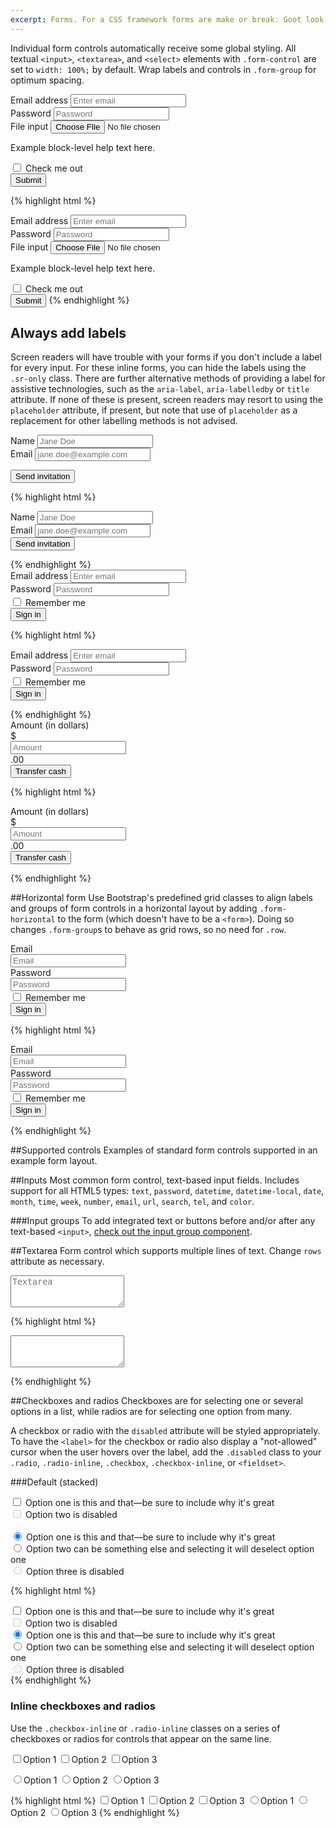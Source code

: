 ```yaml
---
excerpt: Forms. For a CSS framework forms are make or break. Goot look good, gotta work.
---
```


Individual form controls automatically receive some global styling. All textual <code>&lt;input&gt;</code>, <code>&lt;textarea&gt;</code>, and <code>&lt;select&gt;</code> elements with <code>.form-control</code> are set to <code>width: 100%;</code> by default. Wrap labels and controls in <code>.form-group</code> for optimum spacing.

<form>
<div class="form-group">
<label for="exampleInputEmail1">Email address</label>
<input type="email" class="form-control" id="exampleInputEmail1" placeholder="Enter email">

<div class="form-group">
<label for="exampleInputPassword1">Password</label>
<input type="password" class="form-control" id="exampleInputPassword1" placeholder="Password">
</div>

<div class="form-group">
<label for="exampleInputFile">File input</label>
<input type="file" id="exampleInputFile">
<p class="help-block">Example block-level help text here.</p>
</div>

<div class="checkbox">
<label>
<input type="checkbox"> Check me out
</label>
</div>
<button type="submit" class="btn btn-default">Submit</button>
</form>

{% highlight html %}
<form>
<div class="form-group">
<label for="exampleInputEmail1">Email address</label>
<input type="email" class="form-control" id="exampleInputEmail1" placeholder="Enter email">

<div class="form-group">
<label for="exampleInputPassword1">Password</label>
<input type="password" class="form-control" id="exampleInputPassword1" placeholder="Password">
</div>

<div class="form-group">
<label for="exampleInputFile">File input</label>
<input type="file" id="exampleInputFile">
<p class="help-block">Example block-level help text here.</p>
</div>

<div class="checkbox">
<label>
<input type="checkbox"> Check me out
</label>
</div>
<button type="submit" class="btn btn-default">Submit</button>
</form>
{% endhighlight %}


## Always add labels

Screen readers will have trouble with your forms if you don't include a label for every input. For these inline forms, you can hide the labels using the <code>.sr-only</code> class. There are further alternative methods of providing a label for assistive technologies, such as the <code>aria-label</code>, <code>aria-labelledby</code> or <code>title</code> attribute. If none of these is present, screen readers may resort to using the <code>placeholder</code> attribute, if present, but note that use of <code>placeholder</code> as a replacement for other labelling methods is not advised.


<form class="form-inline">
<div class="form-group">
<label for="exampleInputName2">Name</label>
<input type="text" class="form-control" id="exampleInputName2" placeholder="Jane Doe">

<div class="form-group">
<label for="exampleInputEmail2">Email</label>
<input type="email" class="form-control" id="exampleInputEmail2" placeholder="jane.doe@example.com">
</div>

<button type="submit" class="btn btn-default">Send invitation</button>
</form>


{% highlight html %}
<form class="form-inline">
<div class="form-group">
<label for="exampleInputName2">Name</label>
<input type="text" class="form-control" id="exampleInputName2" placeholder="Jane Doe">
</div>
<div class="form-group">
<label for="exampleInputEmail2">Email</label>
<input type="email" class="form-control" id="exampleInputEmail2" placeholder="jane.doe@example.com">
</div>
<button type="submit" class="btn btn-default">Send invitation</button>
</form>
{% endhighlight %}


<form class="form-inline">
<div class="form-group">
<label class="sr-only" for="exampleInputEmail3">Email address</label>
<input type="email" class="form-control" id="exampleInputEmail3" placeholder="Enter email">

<div class="form-group">
<label class="sr-only" for="exampleInputPassword3">Password</label>
<input type="password" class="form-control" id="exampleInputPassword3" placeholder="Password">
</div>
<div class="checkbox">
<label>
<input type="checkbox"> Remember me
</label>
</div>
<button type="submit" class="btn btn-default">Sign in</button>
</form>

{% highlight html %}
<form class="form-inline">
<div class="form-group">
<label class="sr-only" for="exampleInputEmail3">Email address</label>
<input type="email" class="form-control" id="exampleInputEmail3" placeholder="Enter email">
</div>
<div class="form-group">
<label class="sr-only" for="exampleInputPassword3">Password</label>
<input type="password" class="form-control" id="exampleInputPassword3" placeholder="Password">
</div>
<div class="checkbox">
<label>
<input type="checkbox"> Remember me
</label>
</div>
<button type="submit" class="btn btn-default">Sign in</button>
</form>
{% endhighlight %}


<form class="form-inline">
<div class="form-group">
<label class="sr-only" for="exampleInputAmount">Amount (in dollars)</label>
<div class="input-group">
<div class="input-group-addon">$</div>
<input type="text" class="form-control" id="exampleInputAmount" placeholder="Amount">
<div class="input-group-addon">.00</div>
</div>
</div>
<button type="submit" class="btn btn-primary">Transfer cash</button>
</form>

{% highlight html %}
<form class="form-inline">
<div class="form-group">
<label class="sr-only" for="exampleInputAmount">Amount (in dollars)</label>
<div class="input-group">
<div class="input-group-addon">$</div>
<input type="text" class="form-control" id="exampleInputAmount" placeholder="Amount">
<div class="input-group-addon">.00</div>
</div>
</div>
<button type="submit" class="btn btn-primary">Transfer cash</button>
</form>
{% endhighlight %}

##Horizontal form
Use Bootstrap's predefined grid classes to align labels and groups of form controls in a horizontal layout by adding <code>.form-horizontal</code> to the form (which doesn't have to be a <code>&lt;form&gt;</code>). Doing so changes <code>.form-group</code>s to behave as grid rows, so no need for <code>.row</code>.

<form class="form-horizontal">
<div class="form-group">
<label for="inputEmail3" class="col-sm-2 control-label">Email</label>
<div class="col-sm-10">
<input type="email" class="form-control" id="inputEmail3" placeholder="Email">
</div>
</div>
<div class="form-group">
<label for="inputPassword3" class="col-sm-2 control-label">Password</label>
<div class="col-sm-10">
<input type="password" class="form-control" id="inputPassword3" placeholder="Password">
</div>
</div>
<div class="form-group">
<div class="col-sm-offset-2 col-sm-10">
<div class="checkbox">
<label>
<input type="checkbox"> Remember me
</label>
</div>
</div>
</div>
<div class="form-group">
<div class="col-sm-offset-2 col-sm-10">
<button type="submit" class="btn btn-default">Sign in</button>
</div>
</div>
</form>

{% highlight html %}
<form class="form-horizontal">
<div class="form-group">
<label for="inputEmail3" class="col-sm-2 control-label">Email</label>
<div class="col-sm-10">
<input type="email" class="form-control" id="inputEmail3" placeholder="Email">
</div>
</div>
<div class="form-group">
<label for="inputPassword3" class="col-sm-2 control-label">Password</label>
<div class="col-sm-10">
<input type="password" class="form-control" id="inputPassword3" placeholder="Password">
</div>
</div>
<div class="form-group">
<div class="col-sm-offset-2 col-sm-10">
<div class="checkbox">
<label>
<input type="checkbox"> Remember me
</label>
</div>
</div>
</div>
<div class="form-group">
<div class="col-sm-offset-2 col-sm-10">
<button type="submit" class="btn btn-default">Sign in</button>
</div>
</div>
</form>
{% endhighlight %}


##Supported controls
Examples of standard form controls supported in an example form layout.

##Inputs
Most common form control, text-based input fields. Includes support for all HTML5 types: <code>text</code>, <code>password</code>, <code>datetime</code>, <code>datetime-local</code>, <code>date</code>, <code>month</code>, <code>time</code>, <code>week</code>, <code>number</code>, <code>email</code>, <code>url</code>, <code>search</code>, <code>tel</code>, and <code>color</code>.


###Input groups
To add integrated text or buttons before and/or after any text-based <code>&lt;input&gt;</code>, <a href="../components/#input-groups">check out the input group component</a>.

##Textarea
Form control which supports multiple lines of text. Change <code>rows</code> attribute as necessary.

<form>
<textarea class="form-control" rows="3" placeholder="Textarea"></textarea>
</form>

{% highlight html %}
<textarea class="form-control" rows="3"></textarea>
{% endhighlight %}

##Checkboxes and radios
Checkboxes are for selecting one or several options in a list, while radios are for selecting one option from many.

A checkbox or radio with the <code>disabled</code> attribute will be styled appropriately. To have the <code>&lt;label&gt;</code> for the checkbox or radio also display a "not-allowed" cursor when the user hovers over the label, add the <code>.disabled</code> class to your <code>.radio</code>, <code>.radio-inline</code>, <code>.checkbox</code>, <code>.checkbox-inline</code>, or <code>&lt;fieldset&gt;</code>.

###Default (stacked)

<form>
<div class="checkbox">
<label>
<input type="checkbox" value="">
Option one is this and that&mdash;be sure to include why it's great
</label>
</div>
<div class="checkbox disabled">
<label>
<input type="checkbox" value="" disabled>
Option two is disabled
</label>
</div>
<br>
<div class="radio">
<label>
<input type="radio" name="optionsRadios" id="optionsRadios1" value="option1" checked>
Option one is this and that&mdash;be sure to include why it's great
</label>
</div>
<div class="radio">
<label>
<input type="radio" name="optionsRadios" id="optionsRadios2" value="option2">
Option two can be something else and selecting it will deselect option one
</label>
</div>
<div class="radio disabled">
<label>
<input type="radio" name="optionsRadios" id="optionsRadios3" value="option3" disabled>
Option three is disabled
</label>
</div>
</form>

{% highlight html %}
<div class="checkbox">
<label>
<input type="checkbox" value="">
Option one is this and that&mdash;be sure to include why it's great
</label>
</div>
<div class="checkbox disabled">
<label>
<input type="checkbox" value="" disabled>
Option two is disabled
</label>
</div>

<div class="radio">
<label>
<input type="radio" name="optionsRadios" id="optionsRadios1" value="option1" checked>
Option one is this and that&mdash;be sure to include why it's great
</label>
</div>
<div class="radio">
<label>
<input type="radio" name="optionsRadios" id="optionsRadios2" value="option2">
Option two can be something else and selecting it will deselect option one
</label>
</div>
<div class="radio disabled">
<label>
<input type="radio" name="optionsRadios" id="optionsRadios3" value="option3" disabled>
Option three is disabled
</label>
</div>
{% endhighlight %}

### Inline checkboxes and radios

Use the <code>.checkbox-inline</code> or <code>.radio-inline</code> classes on a series of checkboxes or radios for controls that appear on the same line.

<form>
	<label class="checkbox-inline">
	<input type="checkbox" id="inlineCheckbox1" value="option1">Option 1
	</label>
	<label class="checkbox-inline">
	<input type="checkbox" id="inlineCheckbox2" value="option2">Option 2
	</label>
	<label class="checkbox-inline">
	<input type="checkbox" id="inlineCheckbox3" value="option3">Option 3
	</label>
</form>

<form>
	<label class="radio-inline">
	<input type="radio" name="inlineRadioOptions" id="inlineRadio1" value="option1">Option 1
	</label>
	<label class="radio-inline">
	<input type="radio" name="inlineRadioOptions" id="inlineRadio2" value="option2">Option 2
	</label>
	<label class="radio-inline">
	<input type="radio" name="inlineRadioOptions" id="inlineRadio3" value="option3">Option 3
	</label>
</form>

{% highlight html %}
<label class="checkbox-inline">
<input type="checkbox" id="inlineCheckbox1" value="option1">Option 1
</label>
<label class="checkbox-inline">
<input type="checkbox" id="inlineCheckbox2" value="option2">Option 2
</label>
<label class="checkbox-inline">
<input type="checkbox" id="inlineCheckbox3" value="option3">Option 3
</label>
<label class="radio-inline">
<input type="radio" name="inlineRadioOptions" id="inlineRadio1" value="option1">Option 1
</label>
<label class="radio-inline">
<input type="radio" name="inlineRadioOptions" id="inlineRadio2" value="option2">Option 2
</label>
<label class="radio-inline">
<input type="radio" name="inlineRadioOptions" id="inlineRadio3" value="option3">Option 3
</label>
{% endhighlight %}
